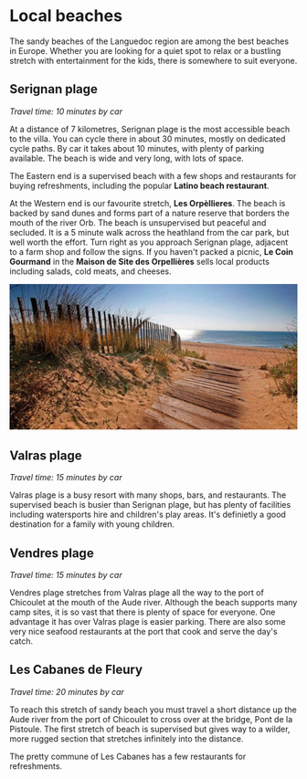 # Local beaches

The sandy beaches of the Languedoc region are among the best beaches in Europe.
Whether you are looking for a quiet spot to relax or a bustling stretch with entertainment
for the kids, there is somewhere to suit everyone.

## Serignan plage

*Travel time: 10 minutes by car*

At a distance of 7 kilometres, Serignan plage is the most accessible beach to the villa. You can cycle there in about 30 minutes, mostly on dedicated cycle paths. By car it takes about 10 minutes, with plenty of parking available. The beach is wide and very long, with lots of space. 

The Eastern end is a supervised beach with a few shops and restaurants for buying refreshments, including the popular **Latino beach restaurant**. 

At the Western end is our favourite stretch, **Les Orpèllieres**. The beach is backed by sand dunes and forms part of a nature reserve that borders the mouth of the river Orb. The beach is unsupervised but peaceful and secluded. It is a 5 minute walk across the heathland from the car park, but well worth the effort. Turn right as you approach Serignan plage, adjacent to a farm shop and follow the signs. If you haven't packed a picnic, **Le Coin Gourmand** in the **Maison de Site des Orpellières** sells local products including salads, cold meats, and cheeses. 

![Orpellieres](./images/orpellieres.jpg)

## Valras plage

*Travel time: 15 minutes by car*

Valras plage is a busy resort with many shops, bars, and restaurants. The supervised beach is busier than Serignan plage, but has plenty of facilities including watersports hire and children's play areas. It's definietly a good destination for a family with young children.

## Vendres plage

*Travel time: 15 minutes by car*

Vendres plage stretches from Valras plage all the way to the port of Chicoulet at the mouth of the Aude river. Although the beach supports many camp sites, it is so vast that there is plenty of space for everyone. One advantage it has over Valras plage is easier parking. There are also some very nice seafood restaurants at the port that cook and serve the day's catch. 

## Les Cabanes de Fleury

*Travel time: 20 minutes by car*

To reach this stretch of sandy beach you must travel a short distance up the Aude river from the port of Chicoulet to cross over at the bridge, Pont de la Pistoule. The first stretch of beach is supervised but gives way to a wilder, more rugged section that stretches infinitely into the distance.  

The pretty commune of Les Cabanes has a few restaurants for refreshments.
